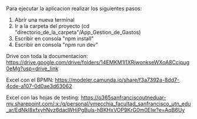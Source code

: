 Para ejecutar la aplicacion realizar los siguientes pasos:
1. Abrir una nueva terminal
2. Ir a la carpeta del proyecto (cd "directorio_de_la_carpeta"/App_Gestion_de_Gastos)
3. Escribir en consola "npm install"
4. Escribir en consola "npm run dev"

Drive con toda la documentacion: https://drive.google.com/drive/folders/14EMKM1l1XRjwonkseWXoA8Ccjpug0eMg?usp=drive_link

Excel con el BPMN: https://modeler.camunda.io/share/f3a7392a-8dd7-4cde-a107-0d0ae3d63062

Excel con las hojas de testing: https://o365sanfranciscoutneduar-my.sharepoint.com/:x:/g/personal/vmecchia_facultad_sanfrancisco_utn_edu_ar/EdNkI8xfxyhNvz6dacWHiPgBuls-hBKHxVOP9KrG0m0Elw?e=AqB6Uy